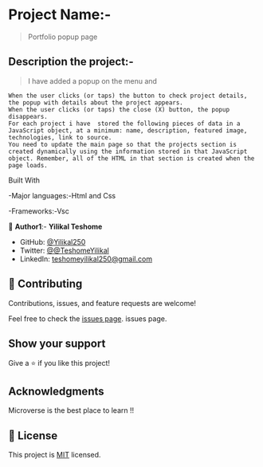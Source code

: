 # Project Name:-

> Portfolio popup page 

## Description the project:-
>

> I have added a popup on the menu and 
    
    When the user clicks (or taps) the button to check project details, the popup with details about the project appears.
    When the user clicks (or taps) the close (X) button, the popup disappears.
    For each project i have  stored the following pieces of data in a JavaScript object, at a minimum: name, description, featured image, technologies, link to source.
    You need to update the main page so that the projects section is created dynamically using the information stored in that JavaScript object. Remember, all of the HTML in that section is created when the page loads.
    




Built With

-Major languages:-Html and Css

-Frameworks:-Vsc


👤 **Author1**:- **Yilikal Teshome**

- GitHub: [@Yilikal250](https://github.com/githubhandle)
- Twitter: [@@TeshomeYilikal](https://twitter.com/twitterhandle)
- LinkedIn: [teshomeyilikal250@gmail.com](https://linkedin.com/in/linkedinhandle)


## 🤝 Contributing

Contributions, issues, and feature requests are welcome!

Feel free to check the [issues page](../../issues/). issues page. 


## Show your support

Give a ⭐️ if you like this project!



## Acknowledgments

Microverse is the best place to learn !!



## 📝 License

This project is [MIT](./MIT.md) licensed.
